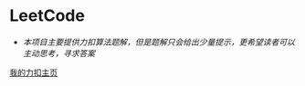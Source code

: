 # LeetCode

- *本项目主要提供力扣算法题解，但是题解只会给出少量提示，更希望读者可以主动思考，寻求答案*

[我的力扣主页](https://leetcode.cn/u/jiamao/)
